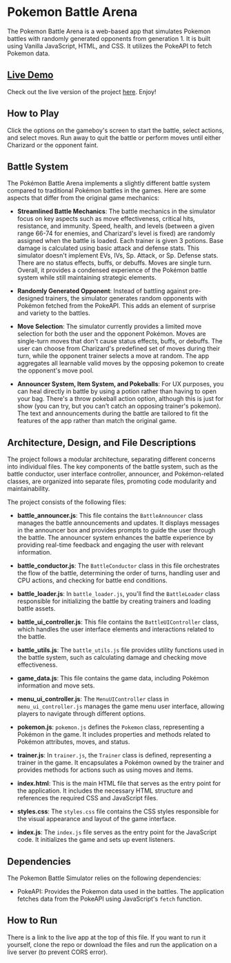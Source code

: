 # Pokemon Battle Arena

The Pokemon Battle Arena is a web-based app that simulates Pokemon battles with randomly generated opponents from generation 1. It is built using Vanilla JavaScript, HTML, and CSS. It utilizes the PokeAPI to fetch Pokemon data.

## [Live Demo](https://manielsen13.github.io/pokemon-battle-arena/)

Check out the live version of the project [here](https://manielsen13.github.io/pokemon-battle-arena/). Enjoy!

## How to Play

Click the options on the gameboy's screen to start the battle, select actions, and select moves. Run away to quit the battle or perform moves until either Charizard or the opponent faint.

## Battle System

The Pokémon Battle Arena implements a slightly different battle system compared to traditional Pokémon battles in the games. Here are some aspects that differ from the original game mechanics:

- **Streamlined Battle Mechanics**: The battle mechanics in the simulator focus on key aspects such as move effectiveness, critical hits, resistance, and immunity. Speed, health, and levels (between a given range 66-74 for enemies, and Charizard's level is fixed) are randomly assigned when the battle is loaded. Each trainer is given 3 potions. Base damage is calculated using basic attack and defense stats. This simulator doesn't implement EVs, IVs, Sp. Attack, or Sp. Defense stats. There are no status effects, buffs, or debuffs. Moves are single turn. Overall, it provides a condensed experience of the Pokémon battle system while still maintaining strategic elements.

- **Randomly Generated Opponent**: Instead of battling against pre-designed trainers, the simulator generates random opponents with Pokémon fetched from the PokeAPI. This adds an element of surprise and variety to the battles.

- **Move Selection**: The simulator currently provides a limited move selection for both the user and the opponent Pokémon. Moves are single-turn moves that don't cause status effects, buffs, or debuffs. The user can choose from Charizard's predefined set of moves during their turn, while the opponent trainer selects a move at random. The app aggregates all learnable valid moves by the opposing pokemon to create the opponent's move pool.

- **Announcer System, Item System, and Pokeballs**: For UX purposes, you can heal directly in battle by using a potion rather than having to open your bag. There's a throw pokeball action option, although this is just for show (you can try, but you can't catch an opposing trainer's pokemon). The text and announcements during the battle are tailored to fit the features of the app rather than match the original game.

## Architecture, Design, and File Descriptions

The project follows a modular architecture, separating different concerns into individual files. The key components of the battle system, such as the battle conductor, user interface controller, announcer, and Pokémon-related classes, are organized into separate files, promoting code modularity and maintainability.

The project consists of the following files:

- **battle_announcer.js**: This file contains the `BattleAnnouncer` class manages the battle announcements and updates. It displays messages in the announcer box and provides prompts to guide the user through the battle. The announcer system enhances the battle experience by providing real-time feedback and engaging the user with relevant information.

- **battle_conductor.js**: The `BattleConductor` class in this file orchestrates the flow of the battle, determining the order of turns, handling user and CPU actions, and checking for battle end conditions.

- **battle_loader.js**: In `battle_loader.js`, you'll find the `BattleLoader` class responsible for initializing the battle by creating trainers and loading battle assets.

- **battle_ui_controller.js**: This file contains the `BattleUIController` class, which handles the user interface elements and interactions related to the battle.

- **battle_utils.js**: The `battle_utils.js` file provides utility functions used in the battle system, such as calculating damage and checking move effectiveness.

- **game_data.js**: This file contains the game data, including Pokémon information and move sets.

- **menu_ui_controller.js**: The `MenuUIController` class in `menu_ui_controller.js` manages the game menu user interface, allowing players to navigate through different options.

- **pokemon.js**: `pokemon.js` defines the `Pokemon` class, representing a Pokémon in the game. It includes properties and methods related to Pokémon attributes, moves, and status.

- **trainer.js**: In `trainer.js`, the `Trainer` class is defined, representing a trainer in the game. It encapsulates a Pokémon owned by the trainer and provides methods for actions such as using moves and items.

- **index.html**: This is the main HTML file that serves as the entry point for the application. It includes the necessary HTML structure and references the required CSS and JavaScript files.

- **styles.css**: The `styles.css` file contains the CSS styles responsible for the visual appearance and layout of the game interface.

- **index.js**: The `index.js` file serves as the entry point for the JavaScript code. It initializes the game and sets up event listeners.

## Dependencies

The Pokemon Battle Simulator relies on the following dependencies:

- PokeAPI: Provides the Pokemon data used in the battles. The application fetches data from the PokeAPI using JavaScript's `fetch` function.

## How to Run

There is a link to the live app at the top of this file. If you want to run it yourself, clone the repo or download the files and run the application on a live server (to prevent CORS error).
